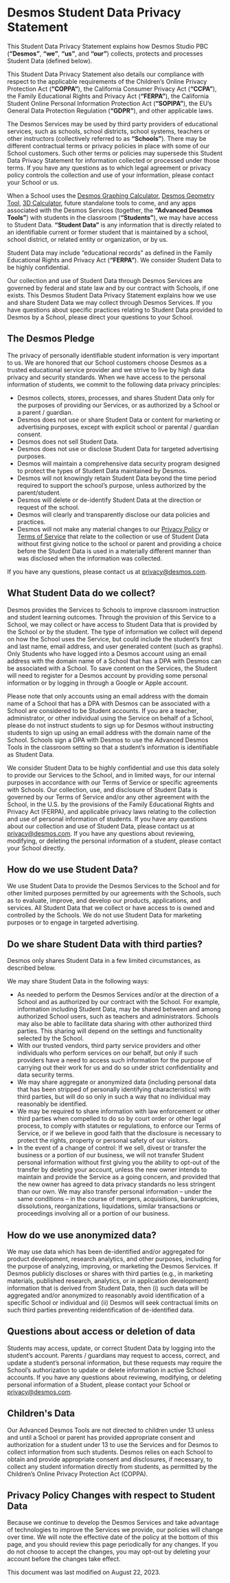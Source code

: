 # Desmos Student Data Privacy Statement

This Student Data Privacy Statement explains how Desmos Studio PBC (**“Desmos”**, **“we”**, **“us”**, and **“our”**) collects, protects and processes Student Data (defined below).

This Student Data Privacy Statement also details our compliance with respect to the applicable requirements of the Children’s Online Privacy Protection Act (**“COPPA”**), the California Consumer Privacy Act (**“CCPA”**), the Family Educational Rights and Privacy Act (**“FERPA”**), the California Student Online Personal Information Protection Act (**“SOPIPA”**), the EU’s General Data Protection Regulation (**“GDPR”**), and other applicable laws.

The Desmos Services may be used by third party providers of educational services, such as schools, school districts, school systems, teachers or other instructors (collectively referred to as **“Schools”**). There may be different contractual terms or privacy policies in place with some of our School customers. Such other terms or policies may supersede this Student Data Privacy Statement for information collected or processed under those terms. If you have any questions as to which legal agreement or privacy policy controls the collection and use of your information, please contact your School or us.

When a School uses the [Desmos Graphing Calculator](/graphing), [Desmos Geometry Tool](/geometry), [3D Calculator](/3d), future standalone tools to come, and any apps associated with the Desmos Services (together, the **“Advanced Desmos Tools”**) with students in the classroom (**“Students”**), we may have access to Student Data. **“Student Data”** is any information that is directly related to an identifiable current or former student that is maintained by a school, school district, or related entity or organization, or by us.

Student Data may include “educational records” as defined in the Family Educational Rights and Privacy Act (**“FERPA”**). We consider Student Data to be highly confidential.

Our collection and use of Student Data through Desmos Services are governed by federal and state law and by our contract with Schools, if one exists. This Desmos Student Data Privacy Statement explains how we use and share Student Data we may collect through Desmos Services. If you have questions about specific practices relating to Student Data provided to Desmos by a School, please direct your questions to your School.

## The Desmos Pledge

The privacy of personally identifiable student information is very important to us. We are honored that our School customers choose Desmos as a trusted educational service provider and we strive to live by high data privacy and security standards. When we have access to the personal information of students, we commit to the following data privacy principles:

- Desmos collects, stores, processes, and shares Student Data only for the purposes of providing our Services, or as authorized by a School or a parent / guardian.
- Desmos does not use or share Student Data or content for marketing or advertising purposes, except with explicit school or parental / guardian consent.
- Desmos does not sell Student Data.
- Desmos does not use or disclose Student Data for targeted advertising purposes.
- Desmos will maintain a comprehensive data security program designed to protect the types of Student Data maintained by Desmos.
- Desmos will not knowingly retain Student Data beyond the time period required to support the school’s purpose, unless authorized by the parent/student.
- Desmos will delete or de-identify Student Data at the direction or request of the school.
- Desmos will clearly and transparently disclose our data policies and practices.
- Desmos will not make any material changes to our [Privacy Policy](/privacy) or [Terms of Service](/terms) that relate to the collection or use of Student Data without first giving notice to the school or parent and providing a choice before the Student Data is used in a materially different manner than was disclosed when the information was collected.

If you have any questions, please contact us at [privacy@desmos.com](mailto:privacy@desmos.com).

## What Student Data do we collect?

Desmos provides the Services to Schools to improve classroom instruction and student learning outcomes. Through the provision of this Service to a School, we may collect or have access to Student Data that is provided by the School or by the student. The type of information we collect will depend on how the School uses the Service, but could include the student’s first and last name, email address, and user generated content (such as graphs). Only Students who have logged into a Desmos account using an email address with the domain name of a School that has a DPA with Desmos can be associated with a School. To save content on the Services, the Student will need to register for a Desmos account by providing some personal information or by logging in through a Google or Apple account.

Please note that only accounts using an email address with the domain name of a School that has a DPA with Desmos can be associated with a School are considered to be Student accounts. If you are a teacher, administrator, or other individual using the Service on behalf of a School, please do not instruct students to sign up for Desmos without instructing students to sign up using an email address with the domain name of the School. Schools sign a DPA with Desmos to use the Advanced Desmos Tools in the classroom setting so that a student’s information is identifiable as Student Data.

We consider Student Data to be highly confidential and use this data solely to provide our Services to the School, and in limited ways, for our internal purposes in accordance with our Terms of Service or specific agreements with Schools. Our collection, use, and disclosure of Student Data is governed by our Terms of Service and/or any other agreement with the School, in the U.S. by the provisions of the Family Educational Rights and Privacy Act (FERPA), and applicable privacy laws relating to the collection and use of personal information of students. If you have any questions about our collection and use of Student Data, please contact us at [privacy@desmos.com](mailto:privacy@desmos.com). If you have any questions about reviewing, modifying, or deleting the personal information of a student, please contact your School directly.

## How do we use Student Data?

We use Student Data to provide the Desmos Services to the School and for other limited purposes permitted by our agreements with the Schools, such as to evaluate, improve, and develop our products, applications, and services. All Student Data that we collect or have access to is owned and controlled by the Schools. We do not use Student Data for marketing purposes or to engage in targeted advertising.

## Do we share Student Data with third parties?

Desmos only shares Student Data in a few limited circumstances, as described below.

We may share Student Data in the following ways:

- As needed to perform the Desmos Services and/or at the direction of a School and as authorized by our contract with the School. For example, information including Student Data, may be shared between and among authorized School users, such as teachers and administrators. Schools may also be able to facilitate data sharing with other authorized third parties. This sharing will depend on the settings and functionality selected by the School.
- With our trusted vendors, third party service providers and other individuals who perform services on our behalf, but only if such providers have a need to access such information for the purpose of carrying out their work for us and do so under strict confidentiality and data security terms.
- We may share aggregate or anonymized data (including personal data that has been stripped of personally identifying characteristics) with third parties, but will do so only in such a way that no individual may reasonably be identified.
- We may be required to share information with law enforcement or other third parties when compelled to do so by court order or other legal process, to comply with statutes or regulations, to enforce our Terms of Service, or if we believe in good faith that the disclosure is necessary to protect the rights, property or personal safety of our visitors.
- In the event of a change of control: If we sell, divest or transfer the business or a portion of our business, we will not transfer Student personal information without first giving you the ability to opt-out of the transfer by deleting your account, unless the new owner intends to maintain and provide the Service as a going concern, and provided that the new owner has agreed to data privacy standards no less stringent than our own. We may also transfer personal information – under the same conditions – in the course of mergers, acquisitions, bankruptcies, dissolutions, reorganizations, liquidations, similar transactions or proceedings involving all or a portion of our business.

## How do we use anonymized data?

We may use data which has been de-identified and/or aggregated for product development, research analytics, and other purposes, including for the purpose of analyzing, improving, or marketing the Desmos Services. If Desmos publicly discloses or shares with third parties (e.g., in marketing materials, published research, analytics, or in application development) information that is derived from Student Data, then (i) such data will be aggregated and/or anonymized to reasonably avoid identification of a specific School or individual and (ii) Desmos will seek contractual limits on such third parties preventing reidentification of de-identified data.

## Questions about access or deletion of data

Students may access, update, or correct Student Data by logging into the student’s account. Parents / guardians may request to access, correct, and update a student’s personal information, but these requests may require the School’s authorization to update or delete information in active School accounts. If you have any questions about reviewing, modifying, or deleting personal information of a Student, please contact your School or [privacy@desmos.com](mailto:privacy@desmos.com).

## Children's Data

Our Advanced Desmos Tools are not directed to children under 13 unless and until a School or parent has provided appropriate consent and authorization for a student under 13 to use the Services and for Desmos to collect information from such students. Desmos relies on each School to obtain and provide appropriate consent and disclosures, if necessary, to collect any student information directly from students, as permitted by the Children’s Online Privacy Protection Act (COPPA).

## Privacy Policy Changes with respect to Student Data

Because we continue to develop the Desmos Services and take advantage of technologies to improve the Services we provide, our policies will change over time. We will note the effective date of the policy at the bottom of this page, and you should review this page periodically for any changes. If you do not choose to accept the changes, you may opt-out by deleting your account before the changes take effect.

This document was last modified on August 22, 2023.
